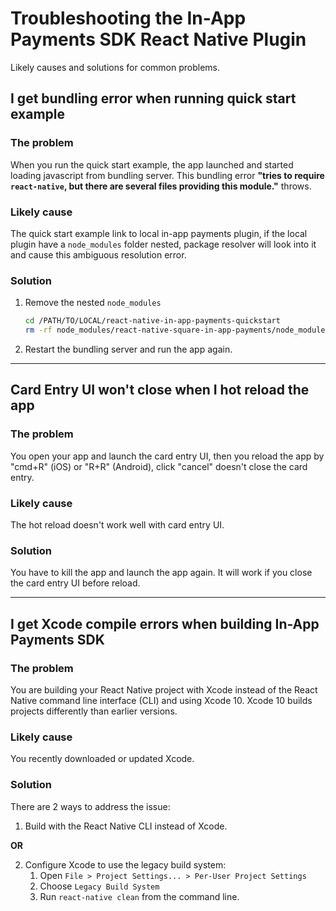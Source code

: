 # Troubleshooting the In-App Payments SDK React Native Plugin

Likely causes and solutions for common problems.

## I get bundling error when running quick start example

### The problem

When you run the quick start example, the app launched and started loading javascript from bundling server.
This bundling error **"tries to require `react-native`, but there are several files providing this module."** throws. 

### Likely cause

The quick start example link to local in-app payments plugin, if the local plugin have a `node_modules` folder nested,
package resolver will look into it and cause this ambiguous resolution error.

### Solution

1. Remove the nested `node_modules`

    ```bash
    cd /PATH/TO/LOCAL/react-native-in-app-payments-quickstart
    rm -rf node_modules/react-native-square-in-app-payments/node_modules/
    ```

1. Restart the bundling server and run the app again.

---


## Card Entry UI won't close when I hot reload the app

### The problem

You open your app and launch the card entry UI, then you reload the app by "cmd+R" (iOS) or "R+R" (Android), click "cancel" doesn't close the card entry.

### Likely cause

The hot reload doesn't work well with card entry UI.

### Solution

You have to kill the app and launch the app again.
It will work if you close the card entry UI before reload.

---


## I get Xcode compile errors when building In-App Payments SDK

### The problem

You are building your React Native project with Xcode instead of the React Native
command line interface (CLI) and using Xcode 10. Xcode 10 builds projects
differently than earlier versions.

### Likely cause

You recently downloaded or updated Xcode.

### Solution

There are 2 ways to address the issue:

1. Build with the React Native CLI instead of Xcode.

**OR**

2. Configure Xcode to use the legacy build system:
    1. Open `File > Project Settings... > Per-User Project Settings`
    2. Choose `Legacy Build System`
    3. Run `react-native clean` from the command line.
